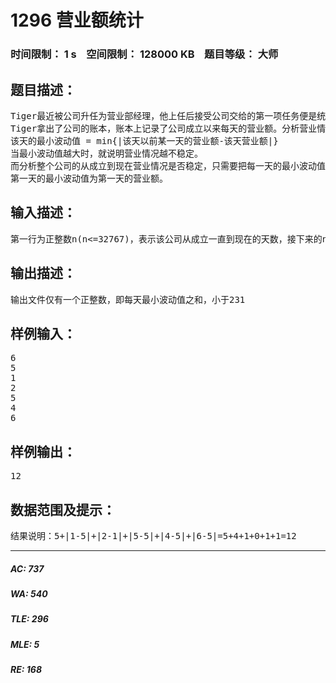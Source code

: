 # 1296 营业额统计   
### 时间限制： 1 s&nbsp;&nbsp;&nbsp;&nbsp;空间限制： 128000 KB&nbsp;&nbsp;&nbsp;&nbsp;题目等级： 大师  
## 题目描述：  

<pre>
Tiger最近被公司升任为营业部经理，他上任后接受公司交给的第一项任务便是统计并分析公司成立以来的营业情况。
Tiger拿出了公司的账本，账本上记录了公司成立以来每天的营业额。分析营业情况是一项相当复杂的工作。由于节假日，大减价或者是其他情况的时候，营业额会出现一定的波动，当然一定的波动是能够接受的，但是在某些时候营业额突变得很高或是很低，这就证明公司此时的经营状况出现了问题。经济管理学上定义了一种最小波动值来衡量这种情况：
该天的最小波动值 = min{|该天以前某一天的营业额-该天营业额|}
当最小波动值越大时，就说明营业情况越不稳定。
而分析整个公司的从成立到现在营业情况是否稳定，只需要把每一天的最小波动值加起来就可以了。你的任务就是编写一个程序帮助Tiger来计算这一个值。
第一天的最小波动值为第一天的营业额。
</pre>
  
  
## 输入描述：  

<pre>
第一行为正整数n(n<=32767)，表示该公司从成立一直到现在的天数，接下来的n行每行有一个正整数ai(ai<=1000000)，表示第i天公司的营业额。
</pre>
  
  
## 输出描述：  

<pre>
输出文件仅有一个正整数，即每天最小波动值之和，小于231
</pre>
  
  
## 样例输入：  

<pre>
6
5
1
2
5
4
6
</pre>
  
  
## 样例输出：  

<pre>
12
</pre>
  
  
## 数据范围及提示：  

<pre>
结果说明：5+|1-5|+|2-1|+|5-5|+|4-5|+|6-5|=5+4+1+0+1+1=12
</pre>
  
  
***  

##### AC: 737  
##### WA: 540  
##### TLE: 296  
##### MLE: 5  
##### RE: 168  
